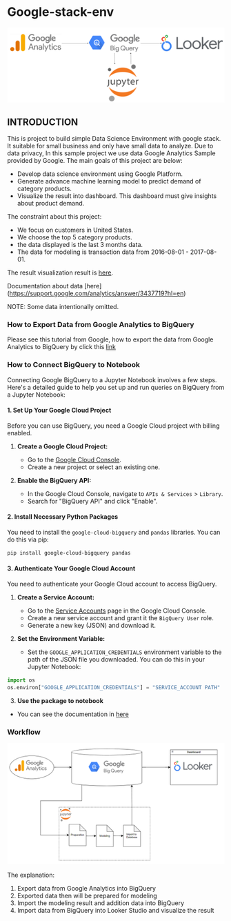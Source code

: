 # Google-stack-env

![Alt text](environment-google.png)


## INTRODUCTION
This is project to build simple Data Science Environment with google stack. It suitable for small business and only have small data to analyze. Due to data privacy, In this sample project we use data Google Analytics Sample provided by Google. The main goals of this project are below:
- Develop data science environment using Google Platform.
- Generate advance machine learning model to predict demand of category products.
- Visualize the result into dashboard. This dashboard must give insights about product demand.

The constraint about this project:
- We focus on customers in United States.
- We choose the top 5 category products.
- the data displayed is the last 3 months data.
- The data for modeling is transaction data from 2016-08-01 - 2017-08-01.

The result visualization result is [here](https://lookerstudio.google.com/reporting/cafa51c6-4cfb-4cc3-959b-5135f98169d6/page/HIA1D).

Documentation about data [here] (https://support.google.com/analytics/answer/3437719?hl=en)

NOTE: Some data intentionally omitted.

### How to Export Data from Google Analytics to BigQuery
Please see this tutorial from Google, how to export the data from Google Analytics to BigQuery by click this [link](https://www.youtube.com/watch?v=u4QlVsNh2Q4)


### How to Connect BigQuery to Notebook

Connecting Google BigQuery to a Jupyter Notebook involves a few steps. Here's a detailed guide to help you set up and run queries on BigQuery from a Jupyter Notebook:

#### 1. Set Up Your Google Cloud Project
Before you can use BigQuery, you need a Google Cloud project with billing enabled.

1. **Create a Google Cloud Project:**
   - Go to the [Google Cloud Console](https://console.cloud.google.com/).
   - Create a new project or select an existing one.

2. **Enable the BigQuery API:**
   - In the Google Cloud Console, navigate to `APIs & Services` > `Library`.
   - Search for "BigQuery API" and click "Enable".
   

#### 2. Install Necessary Python Packages
You need to install the `google-cloud-bigquery` and `pandas` libraries. You can do this via pip:

```bash
pip install google-cloud-bigquery pandas
```

#### 3. Authenticate Your Google Cloud Account
You need to authenticate your Google Cloud account to access BigQuery.

1. **Create a Service Account:**
   - Go to the [Service Accounts](https://console.cloud.google.com/iam-admin/serviceaccounts) page in the Google Cloud Console.
   - Create a new service account and grant it the `BigQuery User` role.
   - Generate a new key (JSON) and download it.

2. **Set the Environment Variable:**
   - Set the `GOOGLE_APPLICATION_CREDENTIALS` environment variable to the path of the JSON file you downloaded. You can do this in your Jupyter Notebook:


```python
import os
os.environ["GOOGLE_APPLICATION_CREDENTIALS"] = "SERVICE_ACCOUNT PATH"
```

3. **Use the package to notebook**
- You can see the documentation in [here](https://cloud.google.com/bigquery/docs/python-libraries)

### Workflow

![Alt text](project-workflow.png)

The explanation:
1. Export data from Google Analytics into BigQuery
2. Exported data then will be prepared for modeling
3. Import the modeling result and addition data into BigQuery
4. Import data from BigQuery into Looker Studio and visualize the result
